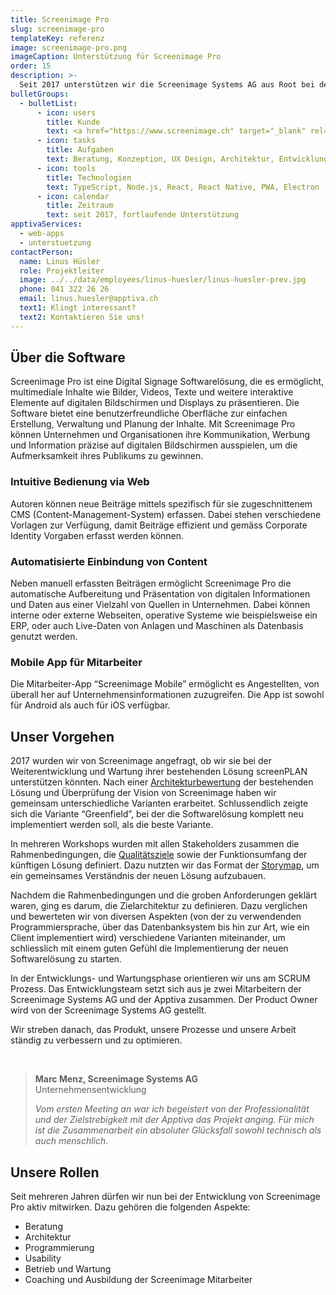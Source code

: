 ```yaml
---
title: Screenimage Pro
slug: screenimage-pro
templateKey: referenz
image: screenimage-pro.png
imageCaption: Unterstützung für Screenimage Pro
order: 15
description: >-
  Seit 2017 unterstützen wir die Screenimage Systems AG aus Root bei der Implementierung ihrer Digital Signage Software. Neben technischen Aspekten beinhaltet die Unterstützung auch Coaching und Ausbildung der Screenimage Mitarbeiter.
bulletGroups:
  - bulletList:
      - icon: users
        title: Kunde
        text: <a href="https://www.screenimage.ch" target="_blank" rel="noopener noreferrer">Screenimage Systems AG</a>
      - icon: tasks
        title: Aufgaben
        text: Beratung, Konzeption, UX Design, Architektur, Entwicklung, Schulung und Ausbildung
      - icon: tools
        title: Technologien
        text: TypeScript, Node.js, React, React Native, PWA, Electron
      - icon: calendar
        title: Zeitraum
        text: seit 2017, fortlaufende Unterstützung
apptivaServices:
  - web-apps
  - unterstuetzung
contactPerson:
  name: Linus Hüsler
  role: Projektleiter
  image: ../../data/employees/linus-huesler/linus-huesler-prev.jpg
  phone: 041 322 26 26
  email: linus.huesler@apptiva.ch
  text1: Klingt interessant?
  text2: Kontaktieren Sie uns!
---
```


## Über die Software

Screenimage Pro ist eine Digital Signage Softwarelösung, die es ermöglicht, multimediale Inhalte wie Bilder, Videos, Texte und weitere interaktive Elemente auf digitalen Bildschirmen und Displays zu präsentieren. Die Software bietet eine benutzerfreundliche Oberfläche zur einfachen Erstellung, Verwaltung und Planung der Inhalte. Mit Screenimage Pro können Unternehmen und Organisationen ihre Kommunikation, Werbung und Information präzise auf digitalen Bildschirmen ausspielen, um die Aufmerksamkeit ihres Publikums zu gewinnen.

### Intuitive Bedienung via Web

Autoren können neue Beiträge mittels spezifisch für sie zugeschnittenem CMS (Content-Management-System) erfassen. Dabei stehen verschiedene Vorlagen zur Verfügung, damit Beiträge effizient und gemäss Corporate Identity Vorgaben erfasst werden können.

### Automatisierte Einbindung von Content

Neben manuell erfassten Beiträgen ermöglicht Screenimage Pro die automatische Aufbereitung und Präsentation von digitalen Informationen und Daten aus einer Vielzahl von Quellen in Unternehmen. Dabei können interne oder externe Webseiten, operative Systeme wie beispielsweise ein ERP, oder auch Live-Daten von Anlagen und Maschinen als Datenbasis genutzt werden.

### Mobile App für Mitarbeiter

Die Mitarbeiter-App “Screenimage Mobile” ermöglicht es Angestellten, von überall her auf Unternehmensinformationen zuzugreifen. Die App ist sowohl für Android als auch für iOS verfügbar.

## Unser Vorgehen

2017 wurden wir von Screenimage angefragt, ob wir sie bei der Weiterentwicklung und Wartung ihrer bestehenden Lösung screenPLAN unterstützen könnten. Nach einer <span style="white-space: nowrap;">[Architekturbewertung](https://apptiva.ch/architektur-review/)</span> der bestehenden Lösung und Überprüfung der Vision von Screenimage haben wir gemeinsam unterschiedliche Varianten erarbeitet. Schlussendlich zeigte sich die Variante “Greenfield”, bei der die Softwarelösung komplett neu implementiert werden soll, als die beste Variante.

In mehreren Workshops wurden mit allen Stakeholders zusammen die Rahmenbedingungen, die <span style="white-space: nowrap;">[Qualitätsziele](https://apptiva.ch/qualitaetsziele/)</span> sowie der Funktionsumfang der künftigen Lösung definiert. Dazu nutzten wir das Format der <span style="white-space: nowrap;">[Storymap](https://apptiva.ch/mehr-ueberblick-mit-storymap/)</span>, um ein gemeinsames Verständnis der neuen Lösung aufzubauen.

Nachdem die Rahmenbedingungen und die groben Anforderungen geklärt waren, ging es darum, die Zielarchitektur zu definieren. Dazu verglichen und bewerteten wir von diversen Aspekten (von der zu verwendenden Programmiersprache, über das Datenbanksystem bis hin zur Art, wie ein Client implementiert wird) verschiedene Varianten miteinander, um schliesslich mit einem guten Gefühl die Implementierung der neuen Softwarelösung zu starten.

In der Entwicklungs- und Wartungsphase orientieren wir uns am SCRUM Prozess. Das Entwicklungsteam setzt sich aus je zwei Mitarbeitern der Screenimage Systems AG und der Apptiva zusammen. Der Product Owner wird von der Screenimage Systems AG gestellt.

Wir streben danach, das Produkt, unsere Prozesse und unsere Arbeit ständig zu verbessern und zu optimieren.

&nbsp;

> **Marc Menz, Screenimage Systems AG**<br/>
> Unternehmensentwicklung<br/>
>
> _Vom ersten Meeting an war ich begeistert von der Professionalität und der Zielstrebigkeit mit der Apptiva das Projekt anging. Für mich ist die Zusammenarbeit ein absoluter Glücksfall sowohl technisch als auch menschlich._

## Unsere Rollen

Seit mehreren Jahren dürfen wir nun bei der Entwicklung von Screenimage Pro aktiv mitwirken. Dazu gehören die folgenden Aspekte:

- Beratung
- Architektur
- Programmierung
- Usability
- Betrieb und Wartung
- Coaching und Ausbildung der Screenimage Mitarbeiter
